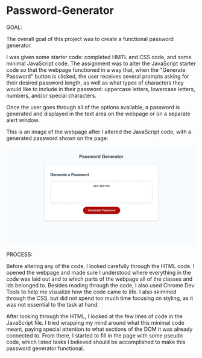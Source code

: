 # Password-Generator

GOAL: 

The overall goal of this project was to create a functional password generator. 

I was given some starter code: completed HMTL and CSS code, and some minimal JavaScript code. The assignment was to alter the JavaScript starter code so that the webpage functioned in a way that, when the "Generate Password" button is clicked, the user receives several prompts asking for their desired password length, as well as what types of characters they would like to include in their password: uppercase letters, lowercase letters, numbers, and/or special characters. 

Once the user goes through all of the options available, a password is generated and displayed in the text area on the webpage or on a separate alert window. 

This is an image of the webpage after I altered the JavaScript code, with a generated password shown on the page:

![](Assets/screencapture-127-0-0-1-5501-index-html-2021-03-01-22_07_03.png)


PROCESS: 

Before altering any of the code, I looked carefully through the HTML code. I opened the webpage and made sure I understood where everything in the code was laid out and to which parts of the webpage all of the classes and ids belonged to. Besides reading through the code, I also used Chrome Dev Tools to help me visualize how the code came to life. I also skimmed through the CSS, but did not spend too much time focusing on styling, as it was not essential to the task at hand. 

After looking through the HTML, I looked at the few lines of code in the JavaScript file. I tried wrapping my mind around what this minimal code meant, paying special attention to what sections of the DOM it was already connected to. From there, I started to fill in the page with some pseudo code, which listed tasks I believed should be accomplished to make this password generator functional. 







